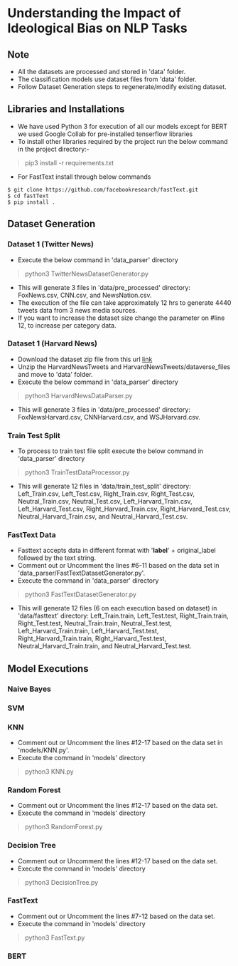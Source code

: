 # Understanding the Impact of Ideological Bias on NLP Tasks
## Note
 - All the datasets are processed and stored in 'data' folder.
 - The classification models use dataset files from 'data' folder.
 - Follow Dataset Generation steps to regenerate/modify existing dataset.

## Libraries and Installations
 - We have used Python 3 for execution of all our models except for BERT we used Google Collab for pre-installed tenserflow libraries
 - To install other libraries required by the project run the below command in the project directory:-
> pip3 install -r requirements.txt
 - For FastText install through below commands
```
$ git clone https://github.com/facebookresearch/fastText.git
$ cd fastText
$ pip install .
```

## Dataset Generation
### Dataset 1 (Twitter News)
 - Execute the below command in 'data_parser' directory
> python3 TwitterNewsDatasetGenerator.py
 - This will generate 3 files in 'data/pre_processed' directory: FoxNews.csv, CNN.csv, and NewsNation.csv.
 - The execution of the file can take approximately 12 hrs to generate 4440 tweets data from 3 news media sources.
 - If you want to increase the dataset size change the parameter on #line 12, to increase per category data.
 
### Dataset 1 (Harvard News)
 - Download the dataset zip file from this url [link](https://dataverse.harvard.edu/dataset.xhtml?persistentId=doi:10.7910/DVN/5XRZLH)
 - Unzip the HarvardNewsTweets and HarvardNewsTweets/dataverse_files and move to 'data' folder.
 - Execute the below command in 'data_parser' directory
> python3 HarvardNewsDataParser.py
 - This will generate 3 files in 'data/pre_processed' directory: FoxNewsHarvard.csv, CNNHarvard.csv, and WSJHarvard.csv.
 
### Train Test Split
 - To process to train test file split execute the below command in 'data_parser' directory
> python3 TrainTestDataProcessor.py
 - This will generate 12 files in 'data/train_test_split' directory: Left_Train.csv, Left_Test.csv, Right_Train.csv, Right_Test.csv, Neutral_Train.csv, Neutral_Test.csv, Left_Harvard_Train.csv, Left_Harvard_Test.csv, Right_Harvard_Train.csv, Right_Harvard_Test.csv, Neutral_Harvard_Train.csv, and Neutral_Harvard_Test.csv.

### FastText Data
 - Fasttext accepts data in different format with '__label__' + original_label followed by the text string.
 - Comment out or Uncomment the lines #6-11 based on the data set in 'data_parser/FastTextDatasetGenerator.py'.
 - Execute the command in 'data_parser' directory
> python3 FastTextDatasetGenerator.py
 - This will generate 12 files (6 on each execution based on dataset) in 'data/fasttext' directory: Left_Train.train, Left_Test.test, Right_Train.train, Right_Test.test, Neutral_Train.train, Neutral_Test.test, Left_Harvard_Train.train, Left_Harvard_Test.test, Right_Harvard_Train.train, Right_Harvard_Test.test, Neutral_Harvard_Train.train, and Neutral_Harvard_Test.test.
 
## Model Executions
### Naive Bayes
### SVM
### KNN
 - Comment out or Uncomment the lines #12-17 based on the data set in 'models/KNN.py'.
 - Execute the command in 'models' directory
> python3 KNN.py
### Random Forest
 - Comment out or Uncomment the lines #12-17 based on the data set.
 - Execute the command in 'models' directory
> python3 RandomForest.py
### Decision Tree
 - Comment out or Uncomment the lines #12-17 based on the data set.
 - Execute the command in 'models' directory
> python3 DecisionTree.py
### FastText
 - Comment out or Uncomment the lines #7-12 based on the data set.
 - Execute the command in 'models' directory
> python3 FastText.py
### BERT
